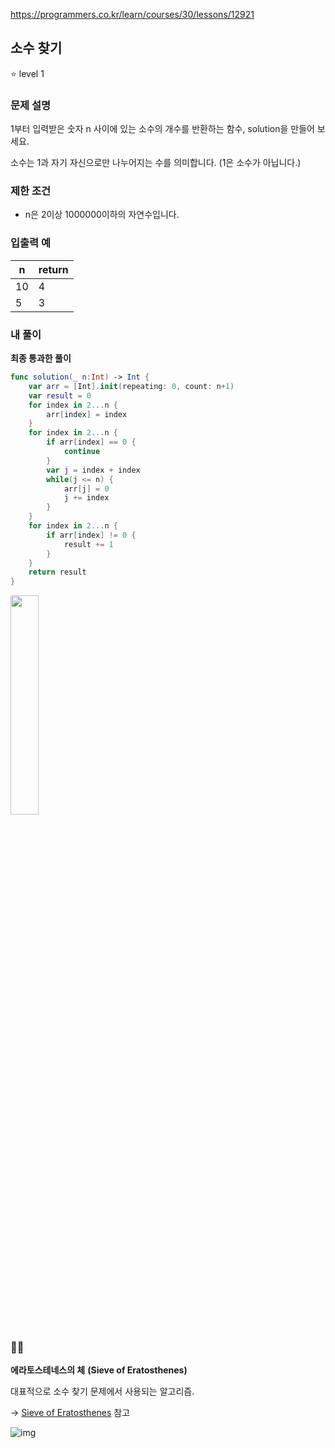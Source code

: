 https://programmers.co.kr/learn/courses/30/lessons/12921



## 소수 찾기

⭐️ level 1

### 문제 설명

1부터 입력받은 숫자 n 사이에 있는 소수의 개수를 반환하는 함수, solution을 만들어 보세요.

소수는 1과 자기 자신으로만 나누어지는 수를 의미합니다.
(1은 소수가 아닙니다.)

### 제한 조건

- n은 2이상 1000000이하의 자연수입니다.

### 입출력 예

| n | return     |
| ----- | ------ |
| 10 | 4 |
| 5 | 3 |


### 내 풀이

**최종 통과한 풀이**

```swift
func solution(_ n:Int) -> Int { 
    var arr = [Int].init(repeating: 0, count: n+1) 
    var result = 0 
    for index in 2...n { 
        arr[index] = index 
    } 
    for index in 2...n { 
        if arr[index] == 0 {
            continue 
        } 
        var j = index + index 
        while(j <= n) { 
            arr[j] = 0 
            j += index 
        } 
    } 
    for index in 2...n { 
        if arr[index] != 0 { 
            result += 1 
        } 
    } 
    return result 
}
```

<img src= "https://user-images.githubusercontent.com/52783516/113567512-b8138c80-9649-11eb-9701-63deeb7b6779.png" width ="30%;" />

### ✍🏻

**에라토스테네스의 체** **(Sieve of Eratosthenes)**

대표적으로 소수 찾기 문제에서 사용되는 알고리즘.

-> [Sieve of Eratosthenes](https://github.com/dev-Lena/algorithm/blob/master/Theory/Algorithm/SieveOfEratosthenes.md) 참고

![img](https://blog.kakaocdn.net/dn/bXb6e3/btqETKYqdZ5/CFIQ7uB15911EA28B9LstK/img.gif)